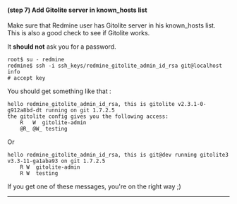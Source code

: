 #### **(step 7)** Add Gitolite server in known_hosts list

Make sure that Redmine user has Gitolite server in his known_hosts list. This is also a good check to see if Gitolite works.

It **should not** ask you for a password.

    root$ su - redmine
    redmine$ ssh -i ssh_keys/redmine_gitolite_admin_id_rsa git@localhost info
    # accept key

You should get something like that :

    hello redmine_gitolite_admin_id_rsa, this is gitolite v2.3.1-0-g912a8bd-dt running on git 1.7.2.5
    the gitolite config gives you the following access:
        R   W  gitolite-admin
        @R_ @W_ testing

Or

    hello redmine_gitolite_admin_id_rsa, this is git@dev running gitolite3 v3.3-11-ga1aba93 on git 1.7.2.5
        R W  gitolite-admin
        R W  testing


<div class="alert alert-success" role="alert">
  <p>If you get one of these messages, you're on the right way ;)</a></p>
</div>

***
